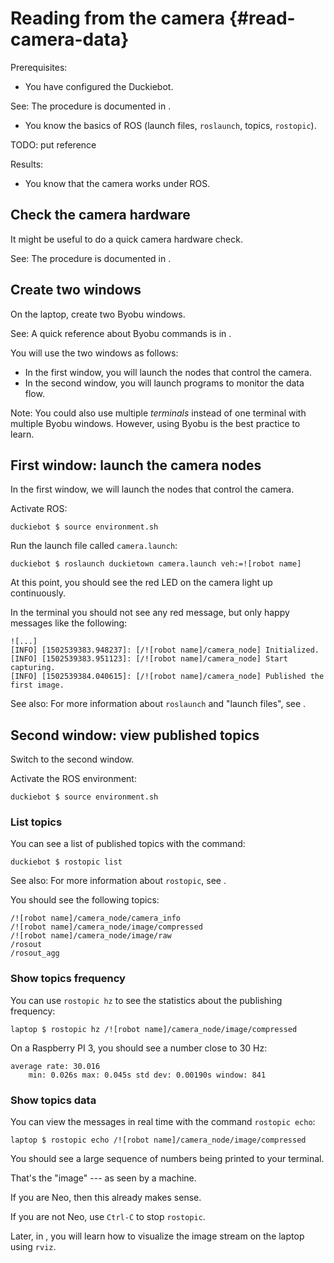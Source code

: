 # Reading from the camera {#read-camera-data}


<div class='requirements' markdown='1'>

Prerequisites:

* You have configured the Duckiebot.

See: The procedure is documented in [](#setup-duckiebot).

* You know the basics of ROS (launch files, `roslaunch`, topics, `rostopic`).

TODO: put reference

Results:

* You know that the camera works under ROS.

</div>


## Check the camera hardware

It might be useful to do a quick camera hardware check.

See: The procedure is documented in [](#camera-hardware-check).

## Create two windows

On the laptop, create two Byobu windows.

See: A quick reference about Byobu commands is in [](#byobu).

You will use the two windows as follows:

- In the first window, you will launch the nodes that control the camera.
- In the second window, you will launch programs to monitor the data flow.


Note: You could also use multiple *terminals* instead of one terminal with multiple Byobu
windows. However, using Byobu is the best practice to learn.

## First window: launch the camera nodes

In the first window, we will launch the nodes that control the camera.

Activate ROS:

    duckiebot $ source environment.sh

Run the launch file called `camera.launch`:

    duckiebot $ roslaunch duckietown camera.launch veh:=![robot name]

At this point, you should see the red LED on the camera light up continuously.

In the terminal you should not see any red message, but only happy messages like the following:

    ![...]
    [INFO] [1502539383.948237]: [/![robot name]/camera_node] Initialized.
    [INFO] [1502539383.951123]: [/![robot name]/camera_node] Start capturing.
    [INFO] [1502539384.040615]: [/![robot name]/camera_node] Published the first image.


See also: For more information about `roslaunch` and "launch files", see [](#roslaunch).

## Second window: view published topics

Switch to the second window.

Activate the ROS environment:

    duckiebot $ source environment.sh

### List topics

You can see a list of published topics with the command:

    duckiebot $ rostopic list

See also: For more information about `rostopic`, see [](#rostopic).

You should see the following topics:

    /![robot name]/camera_node/camera_info
    /![robot name]/camera_node/image/compressed
    /![robot name]/camera_node/image/raw
    /rosout
    /rosout_agg

### Show topics frequency

You can use `rostopic hz` to see the statistics about the publishing frequency:

    laptop $ rostopic hz /![robot name]/camera_node/image/compressed

On a Raspberry PI 3, you should see a number close to 30 Hz:

    average rate: 30.016
        min: 0.026s max: 0.045s std dev: 0.00190s window: 841

### Show topics data

You can view the messages in real time with the command `rostopic echo`:

    laptop $ rostopic echo /![robot name]/camera_node/image/compressed

You should see a large sequence of numbers being printed to your terminal.

That's the "image" --- as seen by a machine.

If you are Neo, then this already makes sense.

If you are not Neo, use `Ctrl-C` to stop `rostopic`.

Later, in [](#rc-cam-launched-remotely), you will learn how to visualize the image stream
on the laptop  using `rviz`.
